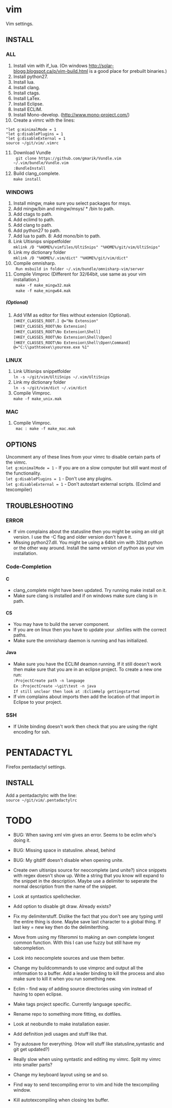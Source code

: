 # vim

Vim settings.

## INSTALL
### ALL

1. Install vim with if_lua. (On windows http://solar-blogg.blogspot.ca/p/vim-build.html is a good place for prebuilt binaries.)
2. Install python27.
3. Install lua.
4. Install clang.
5. Install ctags.
6. Install LaTex.
7. Install Eclipse.
8. Install ECLIM.
9. Install Mono-develop. (http://www.mono-project.com/)
10. Create a vimrc with the lines:  
```VimL
"let g:minimalMode = 1
"let g:disablePlugins = 1
"let g:disableExternal = 1
source ~/git/vim/.vimrc
```  
11. Download Vundle  
`` git clone https://github.com/gmarik/Vundle.vim ~/.vim/bundle/Vundle.vim``  
`` :BundleInstall ``  
12. Build clang_complete.  
`` make install ``

### WINDOWS

1. Install mingw, make sure you select packages for msys. 
2. Add mingw/bin and mingw/msys/ * /bin to path.
3. Add ctags to path.
4. Add eclimd to path.
5. Add clang to path.
6. Add python27 to path.
7. Add lua to path.
8: Add mono/bin to path.
8. Link Ultisnips snippetfolder  
``mklink /D "%HOME%/vimfiles/UltiSnips" "%HOME%/git/vim/UltiSnips"``  
9. Link my dictionary folder  
``mklink /D "%HOME%/.vim/dict" "%HOME%/git/vim/dict"`` 
10. Compile omnisharp.  
`` Run msbuild in folder ~/.vim/bundle/omnisharp-vim/server``  
11. Compile Vimproc (Different for 32/64bit, use same as your vim installation.)  
`` make -f make_mingw32.mak``  
`` make -f make_mingw64.mak``  

##### (Optional)

1. Add VIM as editor for files without extension (Optional).  
``[HKEY_CLASSES_ROOT.] @="No Extension"``  
``[HKEY_CLASSES_ROOT\No Extension]``  
``[HKEY_CLASSES_ROOT\No Extension\Shell]``  
``[HKEY_CLASSES_ROOT\No Extension\Shell\Open]``  
``[HKEY_CLASSES_ROOT\No Extension\Shell\Open\Command] @="C:\\pathtoexe\\yourexe.exe %1"``

### LINUX

1. Link Ultisnips snippetfolder  
``ln -s ~/git/vim/UltiSnips ~/.vim/UltiSnips``  
2. Link my dictionary folder  
``ln -s ~/git/vim/dict ~/.vim/dict``  
3. Compile Vimproc.  
`` make -f make_unix.mak ``  

### MAC

1. Compile Vimproc.   
`` mac : make -f make_mac.mak``

## OPTIONS

Uncomment any of these lines from your vimrc to disable certain parts of the vimrc.  
`` let g:minimalMode = 1 ``  - If you are on a slow computer but still want most of the functionality.  
`` let g:disablePlugins = 1 ``  - Don't use any plugins.  
`` let g:disableExternal = 1 ``  - Don't autostart external scripts. (Eclimd and texcompiler)  

## TROUBLESHOOTING
### ERROR
* If vim complains about the statusline then you might be using an old git version. I use the -C flag and older version don't have it.
* Missing python27.dll. You might be using a 64bit vim with 32bit python or the other way around. Install the same version of python as your vim installation.

### Code-Completion
#### C
* clang_complete might have been updated. Try running make install on it.
* Make sure clang is installed and if on windows make sure clang is in path.

#### CS
* You may have to build the server component. 
* If you are on linux then you have to update your .slnfiles with the correct paths.
* Make sure the omnisharp daemon is running and has initialized.

#### Java
* Make sure you have the ECLIM deamon running. If it still doesn't work then make sure that you are in an eclipse project. To create a new one run:  
``:ProjectCreate path -n language``  
``Ex :ProjectCreate ~\git\test -n java``  
``If still unclear then look at :EclimHelp gettingstarted``  
* If vim complains about imports then add the location of that import in Eclipse to your project.

### SSH

* If Unite binding doesn't work then check that you are using the right encoding for ssh.

# PENTADACTYL

Firefox pentadactyl settings.  

## INSTALL
Add a pentadactylrc with the line:  
`` source ~/git/vim/.pentadactylrc `` 

# TODO

* BUG: When saving xml vim gives an error. Seems to be eclim who's doing it.
* BUG: Missing space in statusline. ahead, behind
* BUG: My gitdiff doesn't disable when opening unite.

* Create own ultisnips source for neocomplete (and unite?) since snippets with regex doesn't show up. Write a string that you know will expand to the snippet in the description. Maybe use a delimiter to seperate the normal description from the name of the snippet.
* Look at syntastics spellchecker.
* Add option to disable git draw. Already exists?
* Fix my delimiterstuff. Dislike the fact that you don't see any typing until the entire thing is done. Maybe save last character to a global thing. If last key = new key then do the delimiterthing.
* Move from using my filteromni to making an own complete longest common function. With this I can use fuzzy but still have my tabcompletion.
* Look into neocomplete sources and use them better.
* Change my buildcommands to use vimproc and output all the information to a buffer. Add a leader binding to kill the process and also make sure to kill it when you run something new.
* Eclim - find way of adding source directories using vim instead of having to open eclipse.
* Make tags project specific. Currently language specific.
* Rename repo to something more fitting, ex dotfiles.
* Look at neobundle to make installation easier.
* Add definition jedi usages and stuff like that.

* Try autosave for everything. (How will stuff like statusline,syntastic and git get updated?)
* Really slow when using syntastic and editing my vimrc. Split my vimrc into smaller parts?
* Change my keyboard layout using <leader>se and <leader>so.
* Find way to send texcompiling error to vim and hide the texcompiling window.
* Kill autotexcompiling when closing tex buffer.
